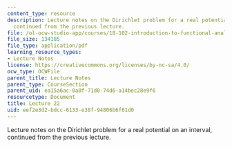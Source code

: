 ```yaml
---
content_type: resource
description: Lecture notes on the Dirichlet problem for a real potential on an interval,
  continued from the previous lecture.
file: /ol-ocw-studio-app/courses/18-102-introduction-to-functional-analysis-spring-2009/eef2e3d2bdcc6133e38f94806b6f61d0_MIT18_102s09_lec22.pdf
file_size: 134185
file_type: application/pdf
learning_resource_types:
- Lecture Notes
license: https://creativecommons.org/licenses/by-nc-sa/4.0/
ocw_type: OCWFile
parent_title: Lecture Notes
parent_type: CourseSection
parent_uid: ea15a6ac-0a0f-71d0-74d6-a14bec28e9f6
resourcetype: Document
title: Lecture 22
uid: eef2e3d2-bdcc-6133-e38f-94806b6f61d0
---
```

Lecture notes on the Dirichlet problem for a real potential on an interval, continued from the previous lecture.